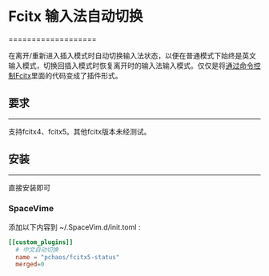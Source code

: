 # Fcitx 输入法自动切换
===================

在离开/重新进入插入模式时自动切换输入法状态，以便在普通模式下始终是英文输入模式，切换回插入模式时恢复离开时的输入法输入模式。仅仅是将[通过命令控制Fcitx](http://fcitx.github.com/handbook/chapter-remote.html)里面的代码变成了插件形式。

## 要求
---
支持fcitx4、fcitx5。其他fcitx版本未经测试。

## 安装
----

直接安装即可

### SpaceVime
添加以下内容到 ~/.SpaceVim.d/init.toml :

```toml
[[custom_plugins]]
  # 中文自动切换
  name = "pchaos/fcitx5-status"
  merged=0
```
